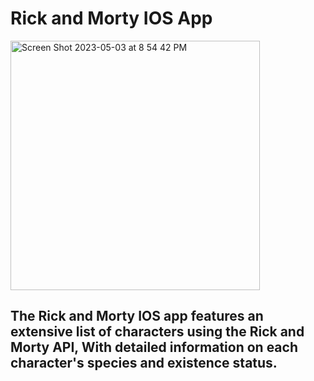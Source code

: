 # Rick and Morty IOS App

<img width="399" alt="Screen Shot 2023-05-03 at 8 54 42 PM" src="https://user-images.githubusercontent.com/45900899/236104243-52fb5e41-c29a-4244-bd80-6102e3d80698.png">


## The Rick and Morty IOS app features an extensive list of characters using the Rick and Morty API, With detailed information on each character's species and existence status.
